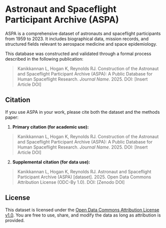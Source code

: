 # Astronaut and Spaceflight Participant Archive (ASPA)

ASPA is a comprehensive dataset of astronauts and spaceflight participants from 1959 to 2023. It includes biographical data, mission records, and structured fields relevant to aerospace medicine and space epidemiology.

This database was constructed and validated through a formal process described in the following publication:

> Kanikkannan L, Hogan K, Reynolds RJ. Construction of the Astronaut and Spaceflight Participant Archive (ASPA): A Public Database for Human Spaceflight Research. *Journal Name*. 2025. DOI: [Insert Article DOI]

## Citation

If you use ASPA in your work, please cite both the dataset and the methods paper:

1. **Primary citation (for academic use):**

> Kanikkannan L, Hogan K, Reynolds RJ. Construction of the Astronaut and Spaceflight Participant Archive (ASPA): A Public Database for Human Spaceflight Research. *Journal Name*. 2025. DOI: [Insert Article DOI]

2. **Supplemental citation (for data use):**

> Kanikkannan L, Hogan K, Reynolds RJ. Astronaut and Spaceflight Participant Archive (ASPA) [dataset]. 2025. Open Data Commons Attribution License (ODC-By 1.0). DOI: [Zenodo DOI]

## License

This dataset is licensed under the [Open Data Commons Attribution License v1.0](https://opendatacommons.org/licenses/by/1-0/). You are free to use, share, and modify the data as long as attribution is provided.
